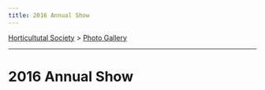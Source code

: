 ```yaml
---
title: 2016 Annual Show
---
```



[Horticultutal Society](/horticultural-society) > [Photo Gallery](/horticultural-society/PhotoGallery)

----

# 2016 Annual Show
